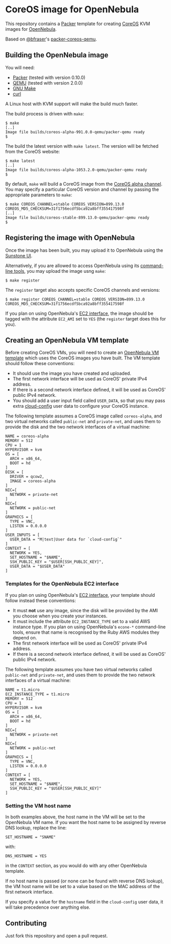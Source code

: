 # CoreOS image for OpenNebula

This repository contains a [Packer](https://www.packer.io) template
for creating [CoreOS](https://coreos.com) KVM images for
[OpenNebula](http://opennebula.org).

Based on [@bfraser](https://github.com/bfraser)'s
[packer-coreos-qemu](https://github.com/bfraser/packer-coreos-qemu).


## Building the OpenNebula image

You will need:

* [Packer](https://www.packer.io) (tested with version 0.10.0)
* [QEMU](http://wiki.qemu.org/Main_Page) (tested with version 2.0.0)
* [GNU Make](https://www.gnu.org/software/make/)
* [curl](https://curl.haxx.se/)

A Linux host with KVM support will make the build much faster.

The build process is driven with `make`:

    $ make
	[..]
	Image file builds/coreos-alpha-991.0.0-qemu/packer-qemu ready
	$
	
The build the latest version with `make latest`. The version will
be fetched from the CoreOS website:

    $ make latest
	[..]
	Image file builds/coreos-alpha-1053.2.0-qemu/packer-qemu ready
	$

By default, `make` will build a CoreOS image from the
[CoreOS alpha channel](https://coreos.com/releases/). You may specify
a particular CoreOS version and channel by passing the appropriate
parameters to `make`:

    $ make COREOS_CHANNEL=stable COREOS_VERSION=899.13.0 COREOS_MD5_CHECKSUM=31f1756ecdf5bca92a8bff355417598f
	[..]
	Image file builds/coreos-stable-899.13.0-qemu/packer-qemu ready
	$


## Registering the image with OpenNebula

Once the image has been built, you may upload it to OpenNebula using
the
[Sunstone UI](http://docs.opennebula.org/4.14/user/virtual_resource_management/img_guide.html#id1).

Alternatively, if you are allowed to access OpenNebula using its
[command-line tools](http://docs.opennebula.org/4.14/user/references/cli.html#id1),
you may upload the image usng `make`:

    $ make register

The `register` target also accepts specific CoreOS channels and
versions:

    $ make register COREOS_CHANNEL=stable COREOS_VERSION=899.13.0 COREOS_MD5_CHECKSUM=31f1756ecdf5bca92a8bff355417598f

If you plan on using OpenNebula's
[EC2 interface](http://docs.opennebula.org/4.14/advanced_administration/public_cloud/ec2qcg.html),
the image should be tagged with the attribute `EC2_AMI` set to `YES`
(the `register` target does this for you).


## Creating an OpenNebula VM template

Before creating CoreOS VMs, you will need to create an
[OpenNebula VM template](http://docs.opennebula.org/4.14/user/virtual_resource_management/vm_guide.html#creating-virtual-machines)
which uses the CoreOS images you have built. The VM template should
follow these conventions:

* It should use the image you have created and uploaded.
* The first network interface will be used as CoreOS' private IPv4
  address.
* If there is a second network interface defined, it will be used as
  CoreOS' public IPv4 network.
* You should add a user input field called `USER_DATA`, so that you
  may pass extra
  [cloud-config](https://coreos.com/os/docs/latest/cloud-config.html)
  user data to configure your CoreOS instance.

The following template assumes a CoreOS image called `coreos-alpha`,
and two virtual networks called `public-net` and `private-net`, and
uses them to provide the disk and the two network interfaces of a
virtual machine:

	NAME = coreos-alpha
	MEMORY = 512
	CPU = 1
	HYPERVISOR = kvm
	OS = [
	  ARCH = x86_64,
	  BOOT = hd
	]
	DISK = [
	  DRIVER = qcow2,
	  IMAGE = coreos-alpha
	]
	NIC=[
	  NETWORK = private-net
	]
	NIC=[
	  NETWORK = public-net
	]
	GRAPHICS = [
	  TYPE = VNC,
	  LISTEN = 0.0.0.0
	]
	USER_INPUTS = [
	  USER_DATA = "M|text|User data for `cloud-config`"
	]
	CONTEXT = [
	  NETWORK = YES,
	  SET_HOSTNAME = "$NAME",
	  SSH_PUBLIC_KEY = "$USER[SSH_PUBLIC_KEY]",
	  USER_DATA = "$USER_DATA"
	]


### Templates for the OpenNebula EC2 interface

If you plan on using OpenNebula's
[EC2 interface](http://docs.opennebula.org/4.14/advanced_administration/public_cloud/ec2qcg.html),
your template should follow instead these conventions:

* It must **not** use any image, since the disk will be provided by
  the AMI you choose when you create your instances.
* It must include the attribute `EC2_INSTANCE_TYPE` set to a valid AWS
  instance type. If you plan on using OpenNebula's `econe-*`
  command-line tools, ensure that name is recognised by the Ruby AWS
  modules they depend on.
* The first network interface will be used as CoreOS' private IPv4
  address.
* If there is a second network interface defined, it will be used as
  CoreOS' public IPv4 network.

The following template assumes you have two virtual networks called
`public-net` and `private-net`, and uses them to provide the two
network interfaces of a virtual machine:

	NAME = t1.micro
	EC2_INSTANCE_TYPE = t1.micro
	MEMORY = 512
	CPU = 1
	HYPERVISOR = kvm
	OS = [
	  ARCH = x86_64,
	  BOOT = hd
	]
	NIC=[
	  NETWORK = private-net
	]
	NIC=[
	  NETWORK = public-net
	]
	GRAPHICS = [
	  TYPE = VNC,
	  LISTEN = 0.0.0.0
	]
	CONTEXT = [
	  NETWORK = YES,
	  SET_HOSTNAME = "$NAME",
	  SSH_PUBLIC_KEY = "$USER[SSH_PUBLIC_KEY]"
	]


### Setting the VM host name

In both examples above, the host name in the VM will be set to the
OpenNebula VM name. If you want the host name to be assigned by
reverse DNS lookup, replace the line:

    SET_HOSTNAME = "SNAME"

with:

    DNS_HOSTNAME = YES

in the `CONTEXT` section, as you would do with any other OpenNebula
template.

If no host name is passed (or none can be found with reverse DNS
lookup), the VM host name will be set to a value based on the MAC
address of the first network interface.

If you specify a value for the `hostname` field in the `cloud-config`
user data, it will take precedence over anything else.


## Contributing

Just fork this repository and open a pull request.
